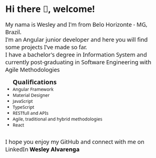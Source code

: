 <div style="width: 100%; display: flex; flex-direction: column; align-items: center; font-family: system-ui;">
  <div style="display: flex; flex-direction: column; align-items: flex-start;">
    <h1 style="font-size: 28px;">Hi there &#128075, welcome!</h1>
    <span style="font-size: 18px;">My nama is Wesley and I'm from Belo Horizonte - MG, Brazil.<br /> I'm an Angular junior developer and here you will find some projects I've made so far.</span>
    <span style="font-size: 18px;">I have a  bachelor's degree in Information System and currently post-graduating in Software Engineering with Agile Methodologies</span>
    <ul>
      <span style="font-size: 20px; font-weight: bold;">Qualifications</span>
      <li>Angular Framework</li>
      <li>Material Designer</li>
      <li>JavaScript</li>
      <li>TypeScript</li>
      <li>RESTfull and APIs</li>
      <li>Agile, traditional and hybrid methodologies</li>
      <li>React</li>
    </ul>
    <p style="font-size: 18px;">I hope you enjoy my GitHub and connect with me on LinkedIn <a href="https://www.linkedin.com/in/wesley-alvarenga-60107614b/" style="text-decoration: none; color: black; font-weight: bold;">Wesley Alvarenga</a></p>
  </div>
</div>



